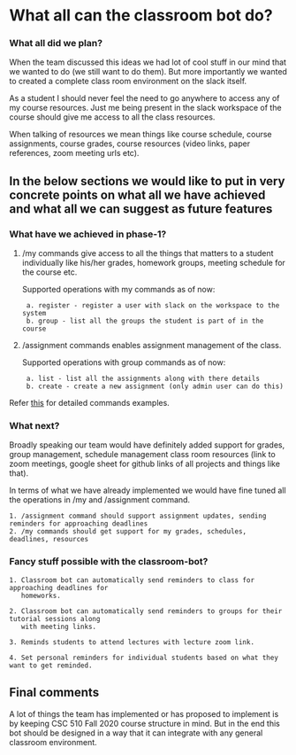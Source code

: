 # What all can the classroom bot do?

### What all did we plan?

When the team discussed this ideas we had lot of cool stuff in our mind that we wanted to do (we still want to do them).
But more importantly we wanted to created a complete class room environment on the slack itself.

As a student I should never feel the need to go anywhere to access any of my course resources. Just me being present in
the slack workspace of the course should give me access to all the class resources.

When talking of resources we mean things like course schedule, course assignments, course grades, course resources (video links,
paper references, zoom meeting urls etc).

## In the below sections we would like to put in very concrete points on what all we have achieved and what all we can suggest as future features



### What have we achieved in phase-1?

1. /my commands give access to all the things that matters to a student individually like his/her grades, homework groups, meeting schedule for the course etc.
    
    Supported operations with my commands as of now:
    
        a. register - register a user with slack on the workspace to the system
        b. group - list all the groups the student is part of in the course
        
2. /assignment commands enables assignment management of the class.

    Supported operations with group commands as of now:
    
        a. list - list all the assignments along with there details
        b. create - create a new assignment (only admin user can do this)
        

Refer [this](/backend-service/bot_proxy_server/docs/cmdexmple.md) for detailed commands examples.

### What next?

Broadly speaking our team would have definitely added support for grades, group management, schedule management class room resources (link to zoom meetings, google sheet for github links of all projects and things like that).

In terms of what we have already implemented we would have fine tuned all the operations in /my and /assignment command.

    1. /assignment command should support assignment updates, sending reminders for approaching deadlines
    2. /my commands should get support for my grades, schedules, deadlines, resources


### Fancy stuff possible with the classroom-bot?

    1. Classroom bot can automatically send reminders to class for approaching deadlines for
       homeworks.
       
    2. Classroom bot can automatically send reminders to groups for their tutorial sessions along
       with meeting links.
       
    3. Reminds students to attend lectures with lecture zoom link.
    
    4. Set personal reminders for individual students based on what they want to get reminded.
    

## Final comments

A lot of things the team has implemented or has proposed to implement is by keeping CSC 510 Fall 2020 course structure
in mind. But in the end this bot should be designed in a way that it can integrate with any general 
classroom environment.
